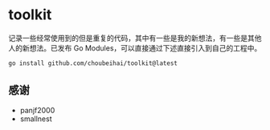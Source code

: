 # toolkit
记录一些经常使用到的但是重复的代码，其中有一些是我的新想法，有一些是其他人的新想法。已发布 Go Modules，可以直接通过下述直接引入到自己的工程中。

```bash
go install github.com/choubeihai/toolkit@latest
```

## 感谢

- panjf2000
- smallnest
